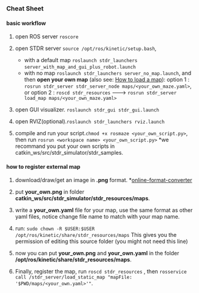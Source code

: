 ### Cheat Sheet

#### basic workflow
1. open ROS server `roscore`

1. open STDR server `source /opt/ros/kinetic/setup.bash`,
   - with a default map  `roslaunch stdr_launchers server_with_map_and_gui_plus_robot.launch`
   
   - with no map `roslaunch stdr_launchers server_no_map.launch`, and then **open your own map** (also see: [How to load a map](http://wiki.ros.org/stdr_simulator/Tutorials/How%20to%20load%20a%20map)): option 1 : `rosrun stdr_server stdr_server_node maps/<your_own_maze.yaml>`, or option 2 : `roscd stdr_resources` ---> `rosrun stdr_server load_map maps/<your_own_maze.yaml>`

1. open GUI visualizer. `roslaunch stdr_gui stdr_gui.launch`

1. open RVIZ(optional).`roslaunch stdr_launchers rviz.launch`

1. compile and run your script.`chmod +x rosmaze <your_own_script.py>`, then run `rosrun <workspace name> <your_own_script.py>`  *we recommand you put your own scripts in catkin_ws/src/stdr_simulator/stdr_samples.


#### how to register external map
1. download/draw/get an image in **.png** format. *[online-format-converter](https://www.online-convert.com/)

1. put **your_own.png** in folder **catkin_ws/src/stdr_simulator/stdr_resources/maps**.

1. write a **your_own.yaml** file for your map, use the same format as other yaml files, notice change file name to match with your map name.

1. run: `sudo chown -R $USER:$USER /opt/ros/kinetic/share/stdr_resources/maps` This gives you the permission of editing this source folder (you might not need this line)

1. now you can put **your_own.png** and **your_own.yaml** in the folder **/opt/ros/kinetic/share/stdr_resources/maps**.

1. Finally, register the map, run `roscd stdr_resources` , then `rosservice call /stdr_server/load_static_map "mapFile: '$PWD/maps/<your_own.yaml>'"`.


